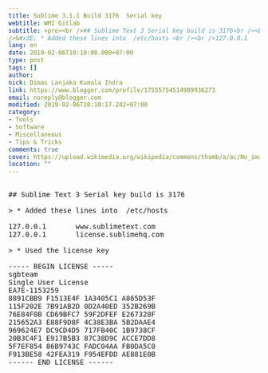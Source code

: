 ```yaml
---
title: Sublime 3.1.1 Build 3176  Serial key
webtitle: WMI Gitlab
subtitle: <pre><br />## Sublime Text 3 Serial key build is 3176<br /><br
/>&#x3E; * Added these lines into  /etc/hosts <br /><br />127.0.0.1
lang: en
date: 2019-02-06T10:10:00.000+07:00
type: post
tags: []
author:
nick: Dimas Lanjaka Kumala Indra
link: https://www.blogger.com/profile/17555754514989936273
email: noreply@blogger.com
modified: 2019-02-06T10:10:17.242+07:00
category:
- Tools
- Software
- Miscellaneous
- Tips & Tricks
comments: true
cover: https://upload.wikimedia.org/wikipedia/commons/thumb/a/ac/No_image_available.svg/2048px-No_image_available.svg.png
location: ""
---
```


<pre><br>## Sublime Text 3 Serial key build is 3176<br><br>&gt; * Added these lines into  /etc/hosts <br><br>127.0.0.1       www.sublimetext.com<br>127.0.0.1       license.sublimehq.com<br><br>&gt; * Used the license key<br><br>----- BEGIN LICENSE -----<br>sgbteam<br>Single User License<br>EA7E-1153259<br>8891CBB9 F1513E4F 1A3405C1 A865D53F<br>115F202E 7B91AB2D 0D2A40ED 352B269B<br>76E84F0B CD69BFC7 59F2DFEF E267328F<br>215652A3 E88F9D8F 4C38E3BA 5B2DAAE4<br>969624E7 DC9CD4D5 717FB40C 1B9738CF<br>20B3C4F1 E917B5B3 87C38D9C ACCE7DD8<br>5F7EF854 86B9743C FADC04AA FB0DA5C0<br>F913BE58 42FEA319 F954EFDD AE881E0B<br>------ END LICENSE ------<br></pre>